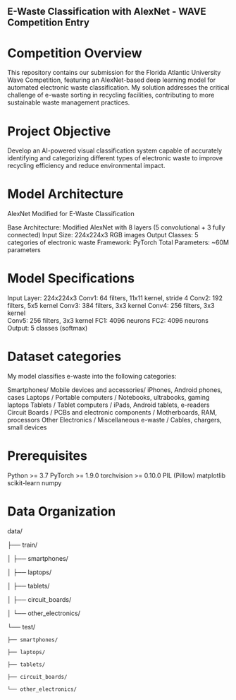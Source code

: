 ## E-Waste Classification with AlexNet - WAVE Competition Entry

# Competition Overview
This repository contains our submission for the Florida Atlantic University Wave Competition, featuring an AlexNet-based deep learning model for automated electronic waste classification. My solution addresses the critical challenge of e-waste sorting in recycling facilities, contributing to more sustainable waste management practices.

# Project Objective
Develop an AI-powered visual classification system capable of accurately identifying and categorizing different types of electronic waste to improve recycling efficiency and reduce environmental impact.

# Model Architecture
AlexNet Modified for E-Waste Classification

Base Architecture: Modified AlexNet with 8 layers (5 convolutional + 3 fully connected)
Input Size: 224x224x3 RGB images
Output Classes: 5 categories of electronic waste
Framework: PyTorch
Total Parameters: ~60M parameters

# Model Specifications
Input Layer: 224x224x3
Conv1: 64 filters, 11x11 kernel, stride 4
Conv2: 192 filters, 5x5 kernel
Conv3: 384 filters, 3x3 kernel
Conv4: 256 filters, 3x3 kernel  
Conv5: 256 filters, 3x3 kernel
FC1: 4096 neurons
FC2: 4096 neurons
Output: 5 classes (softmax)

# Dataset categories
My model classifies e-waste into the following categories:

Smartphones/ Mobile devices and accessories/ iPhones, Android phones, cases
Laptops / Portable computers / Notebooks, ultrabooks, gaming laptops
Tablets / Tablet computers / iPads, Android tablets, e-readers
Circuit Boards / PCBs and electronic components / Motherboards, RAM, processors
Other Electronics / Miscellaneous e-waste / Cables, chargers, small devices

# Prerequisites

Python >= 3.7
PyTorch >= 1.9.0
torchvision >= 0.10.0
PIL (Pillow)
matplotlib
scikit-learn
numpy

# Data Organization
data/

├── train/

│   ├── smartphones/

│   ├── laptops/

│   ├── tablets/

│   ├── circuit_boards/

│   └── other_electronics/

└── test/

    ├── smartphones/
    
    ├── laptops/
    
    ├── tablets/
    
    ├── circuit_boards/
    
    └── other_electronics/
    
